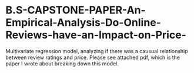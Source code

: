 # B.S-CAPSTONE-PAPER-An-Empirical-Analysis-Do-Online-Reviews-have-an-Impact-on-Price-
Multivariate regression model, analyzing if there was a causual relationship between review ratings and price. Please see attached pdf, which is the paper I wrote about breaking down this model. 
